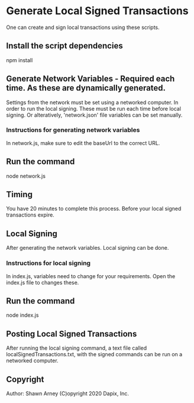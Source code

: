 # Generate Local Signed Transactions
One can create and sign local transactions using these scripts.

## Install the script dependencies
npm install

## Generate Network Variables - Required each time.  As these are dynamically generated.
Settings from the network must be set using a networked computer.  In order to run the local signing.  These must be run each time before local signing.   Or alteratively, 'network.json' file variables can be set manually.

### Instructions for generating network variables
In network.js, make sure to edit the baseUrl to the correct URL.

## Run the command
node network.js

## Timing
You have 20 minutes to complete this process.  Before your local signed transactions expire.

## Local Signing
After generating the network variables.  Local signing can be done.

### Instructions for local signing
In index.js, variables need to change for your requirements.  Open the index.js file to changes these.

## Run the command
node index.js

## Posting Local Signed Transactions
After running the local signing command, a text file called localSignedTransactions.txt, with the signed commands can be run on a networked computer.

## Copyright
Author: Shawn Arney
(C)opyright 2020 Dapix, Inc.
